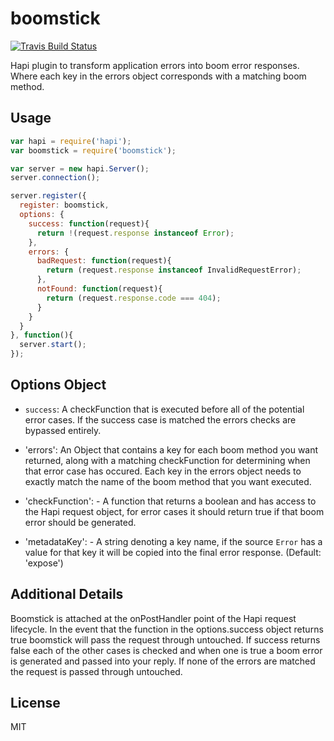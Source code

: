 # boomstick

[![Travis Build Status](https://img.shields.io/travis/iceddev/boomstick/master.svg?label=travis&style=flat-square)](https://travis-ci.org/iceddev/boomstick)

Hapi plugin to transform application errors into boom error responses. Where each key in the errors object corresponds with a matching boom method.

## Usage

```js
var hapi = require('hapi');
var boomstick = require('boomstick');

var server = new hapi.Server();
server.connection();

server.register({
  register: boomstick,
  options: {
    success: function(request){
      return !(request.response instanceof Error);
    },
    errors: {
      badRequest: function(request){
        return (request.response instanceof InvalidRequestError);
      },
      notFound: function(request){
        return (request.response.code === 404);
      }
    }
  }
}, function(){
  server.start();
});
```

## Options Object

- `success`: A checkFunction that is executed before all of the potential error cases. If the success case is matched the errors checks are bypassed entirely.

- 'errors': An Object that contains a key for each boom method you want returned, along with a matching checkFunction for determining when that error case has occured.  Each key in the errors object needs to exactly match the name of the boom method that you want executed.

- 'checkFunction': - A function that returns a boolean and has access to the Hapi request object, for error cases it should return true if that boom error should be generated.

- 'metadataKey': - A string denoting a key name, if the source `Error` has a value for that key it will be copied into the final error response. (Default: 'expose')

## Additional Details

Boomstick is attached at the onPostHandler point of the Hapi request lifecycle. In the event that the function in the options.success object returns true boomstick will pass the request through untouched. If success returns false each of the other cases is checked and when one is true a boom error is generated and passed into your reply. If none of the errors are matched the request is passed through untouched.

## License

MIT
